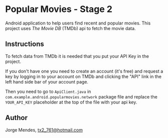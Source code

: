 # Popular Movies - Stage 2

Android application to help users find recent and popular movies. This project uses _The Movie DB_ (TMDb) api to fetch the movie data. 


## Instructions

To fetch data from TMDb it is needed that you put your API Key in the project.

If you don't have one you need to create an account (it's free) and request a key by logging in to your account on TMDb and clicking the "API" link in the left hand side bar of your account page.

Then you need to go to `ApiClient.java` in `com.example.android.popularmovies.network` package file and replace the `YOUR_API_KEY` placeholder at the top of the file with your api key.


## Author

Jorge Mendes, tx2_761@hotmail.com